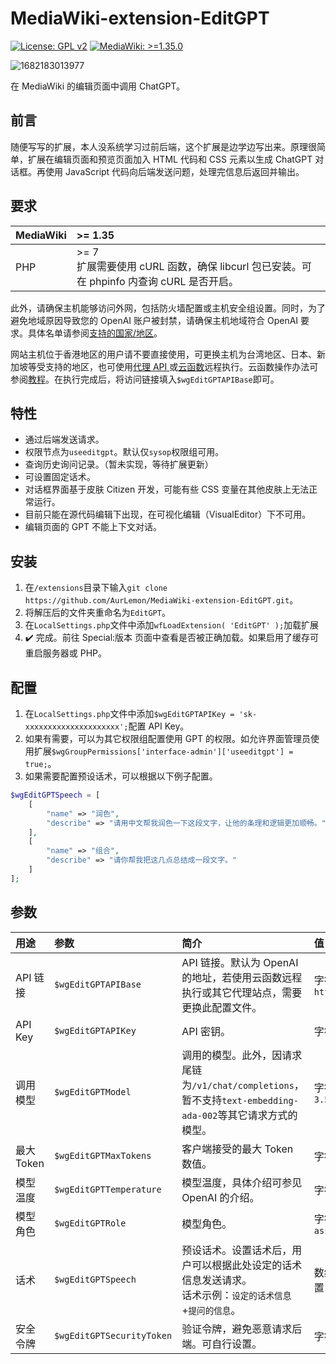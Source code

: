 # MediaWiki-extension-EditGPT
[![License: GPL v2](https://img.shields.io/badge/License-GPLv2-blue.svg?style=flat-square&logo=GNU)](https://www.gnu.org/licenses/gpl-2.0) [![MediaWiki: >=1.35.0](https://img.shields.io/badge/MediaWiki-%3E%3D1.35.0-%2336c?style=flat-square&logo=Wikipedia)](https://www.mediawiki.org)

![1682183013977](https://user-images.githubusercontent.com/67463076/233797285-cd138313-97e9-48f0-9be9-d7c1c930dd24.png)

在 MediaWiki 的编辑页面中调用 ChatGPT。

## 前言
随便写写的扩展，本人没系统学习过前后端，这个扩展是边学边写出来。原理很简单，扩展在编辑页面和预览页面加入 HTML 代码和 CSS 元素以生成 ChatGPT 对话框。再使用 JavaScript 代码向后端发送问题，处理完信息后返回并输出。

## 要求
| MediaWiki | >= 1.35 |
| :- | :- |
|  PHP | >= 7<br>扩展需要使用 cURL 函数，确保 libcurl 包已安装。可在 phpinfo 内查询 cURL 是否开启。|

此外，请确保主机能够访问外网，包括防火墙配置或主机安全组设置。同时，为了避免地域原因导致您的 OpenAI 账户被封禁，请确保主机地域符合 OpenAI 要求。具体名单请参阅[支持的国家/地区](https://platform.openai.com/docs/supported-countries)。

网站主机位于香港地区的用户请不要直接使用，可更换主机为台湾地区、日本、新加坡等受支持的地区，也可使用[代理 API ](https://www.openai-asia.com/)或[云函数](https://cloud.tencent.com/product/scf)远程执行。云函数操作办法可参阅[教程](https://github.com/riba2534/openai-scf-goproxy)。在执行完成后，将访问链接填入`$wgEditGPTAPIBase`即可。

## 特性
* 通过后端发送请求。
* 权限节点为`useeditgpt`。默认仅`sysop`权限组可用。
* 查询历史询问记录。（暂未实现，等待扩展更新）
* 可设置固定话术。
* 对话框界面基于皮肤 Citizen 开发，可能有些 CSS 变量在其他皮肤上无法正常运行。
* 目前只能在源代码编辑下出现，在可视化编辑（VisualEditor）下不可用。
* 编辑页面的 GPT 不能上下文对话。

## 安装
1. 在`/extensions`目录下输入`git clone https://github.com/AurLemon/MediaWiki-extension-EditGPT.git`。
2. 将解压后的文件夹重命名为`EditGPT`。
3. 在`LocalSettings.php`文件中添加`wfLoadExtension( 'EditGPT' );`加载扩展
4. ✔️ 完成。前往 Special:版本 页面中查看是否被正确加载。如果启用了缓存可重启服务器或 PHP。

## 配置
1. 在`LocalSettings.php`文件中添加`$wgEditGPTAPIKey = 'sk-xxxxxxxxxxxxxxxxxxxxx';`配置 API Key。
2. 如果有需要，可以为其它权限组配置使用 GPT 的权限。如允许界面管理员使用扩展`$wgGroupPermissions['interface-admin']['useeditgpt'] = true;`。
3. 如果需要配置预设话术，可以根据以下例子配置。
```php
$wgEditGPTSpeech = [
	[
		"name" => "润色",
		"describe" => "请用中文帮我润色一下这段文字，让他的条理和逻辑更加顺畅。"
	],
	[
		"name" => "组合",
		"describe" => "请你帮我把这几点总结成一段文字。"
	]
];
```

## 参数
| 用途 | 参数 | 简介 | 值 |
| :- | :- | :- | :- |
| API 链接 | `$wgEditGPTAPIBase` | API 链接。默认为 OpenAI 的地址，若使用云函数远程执行或其它代理站点，需要更换此配置文件。 | 字符串，默认值为`https://api.openai.com` |
| API Key | `$wgEditGPTAPIKey` | API 密钥。 | 字符串，无默认值，必填 |
| 调用模型 | `$wgEditGPTModel` | 调用的模型。此外，因请求尾链为`/v1/chat/completions`，暂不支持`text-embedding-ada-002`等其它请求方式的模型。 | 字符串，默认值为`gpt-3.5-turbo` |
| 最大 Token | `$wgEditGPTMaxTokens` | 客户端接受的最大 Token 数值。 | 字符串，默认值为`2048` |
| 模型温度 | `$wgEditGPTTemperature` | 模型温度，具体介绍可参见 OpenAI 的介绍。 | 字符串，默认值为`0.7` |
| 模型角色 | `$wgEditGPTRole` | 模型角色。 | 字符串，默认值为`assistant` |
| 话术 | `$wgEditGPTSpeech` | 预设话术。设置话术后，用户可以根据此处设定的话术信息发送请求。<br>话术示例：`设定的话术信息`+`提问的信息`。 | 数组，可参照上方示例配置 |
| 安全令牌 | `$wgEditGPTSecurityToken` | 验证令牌，避免恶意请求后端。可自行设置。 | 字符串 |
